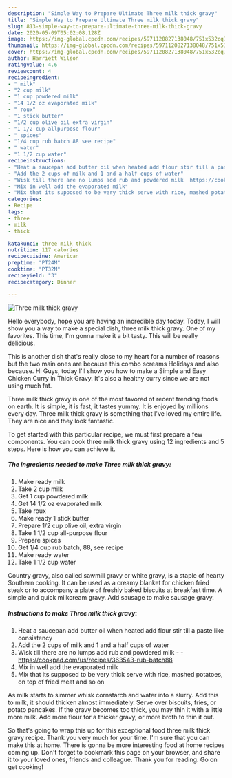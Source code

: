 ```yaml
---
description: "Simple Way to Prepare Ultimate Three milk thick gravy"
title: "Simple Way to Prepare Ultimate Three milk thick gravy"
slug: 813-simple-way-to-prepare-ultimate-three-milk-thick-gravy
date: 2020-05-09T05:02:08.128Z
image: https://img-global.cpcdn.com/recipes/5971120827138048/751x532cq70/three-milk-thick-gravy-recipe-main-photo.jpg
thumbnail: https://img-global.cpcdn.com/recipes/5971120827138048/751x532cq70/three-milk-thick-gravy-recipe-main-photo.jpg
cover: https://img-global.cpcdn.com/recipes/5971120827138048/751x532cq70/three-milk-thick-gravy-recipe-main-photo.jpg
author: Harriett Wilson
ratingvalue: 4.6
reviewcount: 4
recipeingredient:
- " milk"
- "2 cup milk"
- "1 cup powdered milk"
- "14 1/2 oz evaporated milk"
- " roux"
- "1 stick butter"
- "1/2 cup olive oil extra virgin"
- "1 1/2 cup allpurpose flour"
- " spices"
- "1/4 cup rub batch 88 see recipe"
- " water"
- "1 1/2 cup water"
recipeinstructions:
- "Heat a saucepan add butter oil when heated add flour stir till a paste like consistency"
- "Add the 2 cups of milk and 1 and a half cups of water"
- "Wisk till there are no lumps add rub and powdered milk  https://cookpad.com/us/recipes/363543-rub-batch88"
- "Mix in well add the evaporated milk"
- "Mix that its supposed to be very thick serve with rice, mashed potatoes,  on top of fried meat and so on"
categories:
- Recipe
tags:
- three
- milk
- thick

katakunci: three milk thick 
nutrition: 117 calories
recipecuisine: American
preptime: "PT24M"
cooktime: "PT32M"
recipeyield: "3"
recipecategory: Dinner

---
```



![Three milk thick gravy](https://img-global.cpcdn.com/recipes/5971120827138048/751x532cq70/three-milk-thick-gravy-recipe-main-photo.jpg)

Hello everybody, hope you are having an incredible day today. Today, I will show you a way to make a special dish, three milk thick gravy. One of my favorites. This time, I'm gonna make it a bit tasty. This will be really delicious.

This is another dish that&#39;s really close to my heart for a number of reasons but the two main ones are because this combo screams Holidays and also because. Hi Guys, today I&#39;ll show you how to make a Simple and Easy Chicken Curry in Thick Gravy. It&#39;s also a healthy curry since we are not using much fat.

Three milk thick gravy is one of the most favored of recent trending foods on earth. It is simple, it is fast, it tastes yummy. It is enjoyed by millions every day. Three milk thick gravy is something that I've loved my entire life. They are nice and they look fantastic.


To get started with this particular recipe, we must first prepare a few components. You can cook three milk thick gravy using 12 ingredients and 5 steps. Here is how you can achieve it.

<!--inarticleads1-->

##### The ingredients needed to make Three milk thick gravy:

1. Make ready  milk
1. Take 2 cup milk
1. Get 1 cup powdered milk
1. Get 14 1/2 oz evaporated milk
1. Take  roux
1. Make ready 1 stick butter
1. Prepare 1/2 cup olive oil, extra virgin
1. Take 1 1/2 cup all-purpose flour
1. Prepare  spices
1. Get 1/4 cup rub batch, 88, see recipe
1. Make ready  water
1. Take 1 1/2 cup water


Country gravy, also called sawmill gravy or white gravy, is a staple of hearty Southern cooking. It can be used as a creamy blanket for chicken fried steak or to accompany a plate of freshly baked biscuits at breakfast time. A simple and quick milkcream gravy. Add sausage to make sausage gravy. 

<!--inarticleads2-->

##### Instructions to make Three milk thick gravy:

1. Heat a saucepan add butter oil when heated add flour stir till a paste like consistency
1. Add the 2 cups of milk and 1 and a half cups of water
1. Wisk till there are no lumps add rub and powdered milk -  - https://cookpad.com/us/recipes/363543-rub-batch88
1. Mix in well add the evaporated milk
1. Mix that its supposed to be very thick serve with rice, mashed potatoes,  on top of fried meat and so on


As milk starts to simmer whisk cornstarch and water into a slurry. Add this to milk, it should thicken almost immediately. Serve over biscuits, fries, or potato pancakes. If the gravy becomes too thick, you may thin it with a little more milk. Add more flour for a thicker gravy, or more broth to thin it out. 

So that's going to wrap this up for this exceptional food three milk thick gravy recipe. Thank you very much for your time. I'm sure that you can make this at home. There is gonna be more interesting food at home recipes coming up. Don't forget to bookmark this page on your browser, and share it to your loved ones, friends and colleague. Thank you for reading. Go on get cooking!
